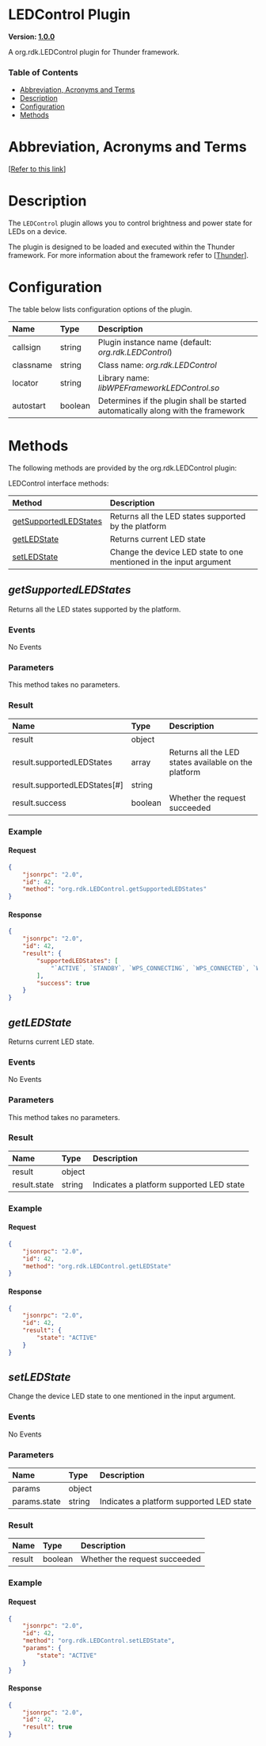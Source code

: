 <!-- Generated automatically, DO NOT EDIT! -->
<a name="LEDControl_Plugin"></a>
# LEDControl Plugin

**Version: [1.0.0]()**

A org.rdk.LEDControl plugin for Thunder framework.

### Table of Contents

- [Abbreviation, Acronyms and Terms](#Abbreviation,_Acronyms_and_Terms)
- [Description](#Description)
- [Configuration](#Configuration)
- [Methods](#Methods)

<a name="Abbreviation,_Acronyms_and_Terms"></a>
# Abbreviation, Acronyms and Terms

[[Refer to this link](overview/aat.md)]

<a name="Description"></a>
# Description

The `LEDControl` plugin allows you to control brightness and power state for LEDs on a device.

The plugin is designed to be loaded and executed within the Thunder framework. For more information about the framework refer to [[Thunder](#Thunder)].

<a name="Configuration"></a>
# Configuration

The table below lists configuration options of the plugin.

| Name | Type | Description |
| :-------- | :-------- | :-------- |
| callsign | string | Plugin instance name (default: *org.rdk.LEDControl*) |
| classname | string | Class name: *org.rdk.LEDControl* |
| locator | string | Library name: *libWPEFrameworkLEDControl.so* |
| autostart | boolean | Determines if the plugin shall be started automatically along with the framework |

<a name="Methods"></a>
# Methods

The following methods are provided by the org.rdk.LEDControl plugin:

LEDControl interface methods:

| Method | Description |
| :-------- | :-------- |
| [getSupportedLEDStates](#getSupportedLEDStates) | Returns all the LED states supported by the platform |
| [getLEDState](#getLEDState) | Returns current LED state |
| [setLEDState](#setLEDState) | Change the device LED state to one mentioned in the input argument |


<a name="getSupportedLEDStates"></a>
## *getSupportedLEDStates*

Returns all the LED states supported by the platform.

### Events

No Events

### Parameters

This method takes no parameters.

### Result

| Name | Type | Description |
| :-------- | :-------- | :-------- |
| result | object |  |
| result.supportedLEDStates | array | Returns all the LED states available on the platform |
| result.supportedLEDStates[#] | string |  |
| result.success | boolean | Whether the request succeeded |

### Example

#### Request

```json
{
    "jsonrpc": "2.0",
    "id": 42,
    "method": "org.rdk.LEDControl.getSupportedLEDStates"
}
```

#### Response

```json
{
    "jsonrpc": "2.0",
    "id": 42,
    "result": {
        "supportedLEDStates": [
            "`ACTIVE`, `STANDBY`, `WPS_CONNECTING`, `WPS_CONNECTED`, `WPS_ERROR`, `FACTORY_RESET', 'USB_UPGRADE', 'DOWNLOAD_ERROR'"
        ],
        "success": true
    }
}
```

<a name="getLEDState"></a>
## *getLEDState*

Returns current LED state.

### Events

No Events

### Parameters

This method takes no parameters.

### Result

| Name | Type | Description |
| :-------- | :-------- | :-------- |
| result | object |  |
| result.state | string | Indicates a platform supported LED state |

### Example

#### Request

```json
{
    "jsonrpc": "2.0",
    "id": 42,
    "method": "org.rdk.LEDControl.getLEDState"
}
```

#### Response

```json
{
    "jsonrpc": "2.0",
    "id": 42,
    "result": {
        "state": "ACTIVE"
    }
}
```

<a name="setLEDState"></a>
## *setLEDState*

Change the device LED state to one mentioned in the input argument.

### Events

No Events

### Parameters

| Name | Type | Description |
| :-------- | :-------- | :-------- |
| params | object |  |
| params.state | string | Indicates a platform supported LED state |

### Result

| Name | Type | Description |
| :-------- | :-------- | :-------- |
| result | boolean | Whether the request succeeded |

### Example

#### Request

```json
{
    "jsonrpc": "2.0",
    "id": 42,
    "method": "org.rdk.LEDControl.setLEDState",
    "params": {
        "state": "ACTIVE"
    }
}
```

#### Response

```json
{
    "jsonrpc": "2.0",
    "id": 42,
    "result": true
}
```

